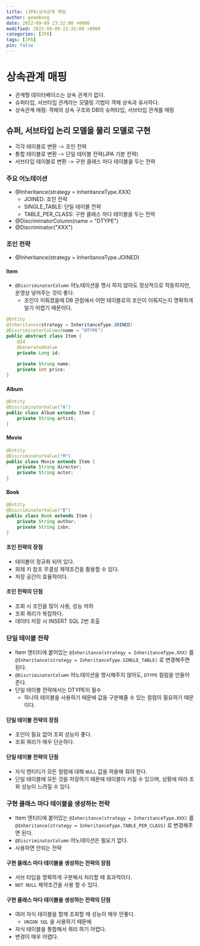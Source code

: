 ```yaml
---
title: (JPA)상속관계 매핑
author: geombong
date: 2022-09-09 23:32:00 +0900
modified: 2022-09-09 23:32:00 +0900
categories: [JPA]
tags: [JPA]
pin: false
---
```


# 상속관계 매핑

- 관계형 데이터베이스는 상속 관계가 없다.
- 슈퍼타입, 서브타입 관계라는 모델링 기법이 객체 상속과 유사하다.
- 상속관계 매핑: 객체의 상속 구조와 DB의 슈퍼타입, 서브타입 관계를 매핑

## 슈퍼, 서브타입 논리 모델을 물리 모델로 구현
- 각각 테이블로 변환 -> 조인 전략
- 통합 테이블로 변환 -> 단일 테이블 전략(JPA 기본 전략)
- 서브타입 테이블로 변환 -> 구현 클래스 마다 테이블을 두는 전략

### 주요 어노테이션
- @Inheritance(strategy = InheritanceType.XXX)
    - JOINED: 조인 전략
    - SINGLE_TABLE: 단일 테이블 전략
    - TABLE_PER_CLASS: 구현 클래스 마다 테이블을 두는 전략
- @DiscriminatorColumn(name = "DTYPE")
- @Discriminator("XXX")

### 조인 전략
- @Inheritance(strategy = InheritanceType.JOINED)

#### Item
- `@DiscriminatorColumn` 어노테이션을 명시 하지 않아도 정상적으로 작동하지만, 운영상 넣어주는 것이 좋다.
    - 조인이 이뤄졌을때 DB 관점에서 어떤 테이블로의 조인이 이뤄지는지 명확하게 알기 어렵기 때문이다.
```java
@Entity
@Inheritance(strategy = InheritanceType.JOINED)
@DiscriminatorColumn(name = "DTYPE")
public abstract class Item {
    @Id
    @GeneratedValue
    private Long id;
    
    private String name;
    private int price;
}
```

#### Album
```java
@Entity
@DiscriminatorValue("A")
public class Album extends Item {
    private String artist;
}
```

#### Movie
```java
@Entity
@DiscriminatorValue("M")
public class Movie extends Item {
    private String director;
    private String actor;
}
```

#### Book
```java
@Entity
@DiscriminatorValue("B")
public class Book extends Item {
    private String author;
    private String isbn;
}
```

#### 조인 전략의 장점
- 테이블이 정규화 되어 있다.
- 외래 키 참조 무결성 제약조건을 활용할 수 있다.
- 저장 공간이 효율적이다.

#### 조인 전략의 단점
- 조회 시 조인을 많이 사용, 성능 저하
- 조회 쿼리가 복잡하다.
- 데이터 저장 시 INSERT SQL 2번 호출

### 단일 테이블 전략
- Item 엔티티에 붙어있는 `@Inheritance(strategy = InheritanceType.XXX)` 를 
`@Inheritance(strategy = InheritanceType.SINGLE_TABLE)` 로 변경해주면 된다.
- `@DiscriminatorColumn` 어노테이션을 명시해주지 않아도, `DTYPE` 컬럼을 만들어 준다.
- 단일 테이블 전략에서는 DTYPE이 필수
    - 하나의 테이블을 사용하기 때문에 값을 구분해줄 수 있는 컬럼이 필요하기 때문이다.

#### 단일 테이블 전략의 장점
- 조인이 필요 없어 조회 성능이 좋다.
- 조회 쿼리가 매우 단순하다.

#### 단일 테이블 전략의 단점
- 자식 엔티티가 모든 컬럼에 대해 `NULL` 값을 허용해 줘야 한다.
- 단일 테이블에 모든 것을 저장하기 때문에 테이블이 커질 수 있으며, 상황에 따라 조회 성능이 느려질 수 있다.

### 구현 클래스 마다 테이블을 생성하는 전략
- Item 엔티티에 붙어있는 `@Inheritance(strategy = InheritanceType.XXX)` 를 
`@Inheritance(strategy = InheritanceType.TABLE_PER_CLASS)` 로 변경해주면 된다.
- `@DiscriminatorColumn` 어노테이션은 필요가 없다.
- 사용하면 안되는 전략

#### 구현 클래스 마다 테이블을 생성하는 전략의 장점
- 서브 타입을 명확하게 구분해서 처리할 때 효과적이다.
- `NOT NULL` 제약조건을 사용 할 수 있다.

#### 구현 클래스 마다 테이블을 생성하는 전략의 단점
- 여러 자식 테이블을 함께 조회할 때 성능이 매우 안좋다.
    - `UNION SQL` 을 사용하기 때문에
- 자식 테이블을 통합해서 쿼리 하기 어렵다.
- 변경이 매우 어렵다.